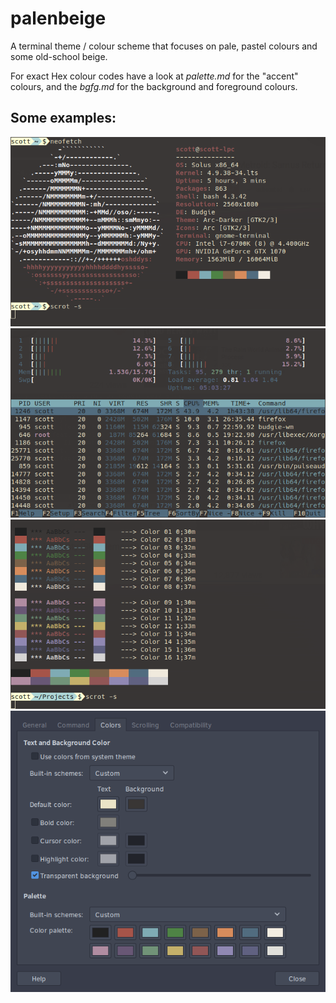 # palenbeige
A terminal theme / colour scheme that focuses on pale, pastel colours and some old-school beige.

For exact Hex colour codes have a look at _palette.md_ for the "accent" colours, and the _bgfg.md_ for the background and foreground colours.

## Some examples:
![neofetch](neofetch1.png)
![htop](htop.png)
![colours](colours.png)
![gnome_terminal_colours](gnomeColours.png)